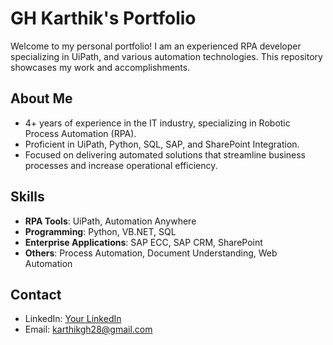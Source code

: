 # GH Karthik's Portfolio

Welcome to my personal portfolio! I am an experienced RPA developer specializing in UiPath, and various automation technologies. This repository showcases my work and accomplishments.

## About Me
- 4+ years of experience in the IT industry, specializing in Robotic Process Automation (RPA).
- Proficient in UiPath, Python, SQL, SAP, and SharePoint Integration.
- Focused on delivering automated solutions that streamline business processes and increase operational efficiency.

## Skills
- **RPA Tools**: UiPath, Automation Anywhere
- **Programming**: Python, VB.NET, SQL
- **Enterprise Applications**: SAP ECC, SAP CRM, SharePoint
- **Others**: Process Automation, Document Understanding, Web Automation

## Contact
- LinkedIn: [Your LinkedIn](https://www.linkedin.com/in/karthikgh28)
- Email: karthikgh28@gmail.com
